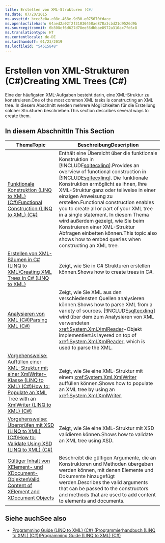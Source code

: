 ```yaml
---
title: Erstellen von XML-Strukturen (C#)
ms.date: 07/20/2015
ms.assetid: bccc3e0a-c08c-468e-9d30-e075670fdace
ms.openlocfilehash: 64aed2a02f2f31036458ae878a3cbd21d9526d9b
ms.sourcegitcommit: 6b308cf6d627d78ee36dbbae8972a310ac7fd6c8
ms.translationtype: HT
ms.contentlocale: de-DE
ms.lasthandoff: 01/23/2019
ms.locfileid: "54515848"
---
```

# <a name="creating-xml-trees-c"></a><span data-ttu-id="36ea9-102">Erstellen von XML-Strukturen (C#)</span><span class="sxs-lookup"><span data-stu-id="36ea9-102">Creating XML Trees (C#)</span></span>
<span data-ttu-id="36ea9-103">Eine der häufigsten XML-Aufgaben besteht darin, eine XML-Struktur zu konstruieren.</span><span class="sxs-lookup"><span data-stu-id="36ea9-103">One of the most common XML tasks is constructing an XML tree.</span></span> <span data-ttu-id="36ea9-104">In diesem Abschnitt werden mehrere Möglichkeiten für die Erstellung solcher Strukturen beschrieben.</span><span class="sxs-lookup"><span data-stu-id="36ea9-104">This section describes several ways to create them.</span></span>  
  
## <a name="in-this-section"></a><span data-ttu-id="36ea9-105">In diesem Abschnitt</span><span class="sxs-lookup"><span data-stu-id="36ea9-105">In This Section</span></span>  
  
|<span data-ttu-id="36ea9-106">Thema</span><span class="sxs-lookup"><span data-stu-id="36ea9-106">Topic</span></span>|<span data-ttu-id="36ea9-107">Beschreibung</span><span class="sxs-lookup"><span data-stu-id="36ea9-107">Description</span></span>|  
|-----------|-----------------|  
|[<span data-ttu-id="36ea9-108">Funktionale Konstruktion (LINQ to XML) (C#)</span><span class="sxs-lookup"><span data-stu-id="36ea9-108">Functional Construction (LINQ to XML) (C#)</span></span>](../../../../csharp/programming-guide/concepts/linq/functional-construction-linq-to-xml.md)|<span data-ttu-id="36ea9-109">Enthält eine Übersicht über die funktionale Konstruktion in [!INCLUDE[sqltecxlinq](~/includes/sqltecxlinq-md.md)].</span><span class="sxs-lookup"><span data-stu-id="36ea9-109">Provides an overview of functional construction in [!INCLUDE[sqltecxlinq](~/includes/sqltecxlinq-md.md)].</span></span> <span data-ttu-id="36ea9-110">Die funktionale Konstruktion ermöglicht es Ihnen, Ihre XML-Struktur ganz oder teilweise in einer einzigen Anweisung zu erstellen.</span><span class="sxs-lookup"><span data-stu-id="36ea9-110">Functional construction enables you to create all or part of your XML tree in a single statement.</span></span> <span data-ttu-id="36ea9-111">In diesem Thema wird außerdem gezeigt, wie Sie beim Konstruieren einer XML-Struktur Abfragen einbetten können.</span><span class="sxs-lookup"><span data-stu-id="36ea9-111">This topic also shows how to embed queries when constructing an XML tree.</span></span>|  
|[<span data-ttu-id="36ea9-112">Erstellen von XML-Bäumen in C# (LINQ to XML)</span><span class="sxs-lookup"><span data-stu-id="36ea9-112">Creating XML Trees in C# (LINQ to XML)</span></span>](../../../../csharp/programming-guide/concepts/linq/creating-xml-trees-linq-to-xml-2.md)|<span data-ttu-id="36ea9-113">Zeigt, wie Sie in C# Strukturen erstellen können.</span><span class="sxs-lookup"><span data-stu-id="36ea9-113">Shows how to create trees in C#.</span></span>|  
|[<span data-ttu-id="36ea9-114">Analysieren von XML (C#)</span><span class="sxs-lookup"><span data-stu-id="36ea9-114">Parsing XML (C#)</span></span>](../../../../csharp/programming-guide/concepts/linq/parsing-xml.md)|<span data-ttu-id="36ea9-115">Zeigt, wie Sie XML aus den verschiedensten Quellen analysieren können.</span><span class="sxs-lookup"><span data-stu-id="36ea9-115">Shows how to parse XML from a variety of sources.</span></span> [!INCLUDE[sqltecxlinq](~/includes/sqltecxlinq-md.md)] <span data-ttu-id="36ea9-116">wird über dem zum Analysieren von XML verwendeten <xref:System.Xml.XmlReader>-Objekt implementiert.</span><span class="sxs-lookup"><span data-stu-id="36ea9-116">is layered on top of <xref:System.Xml.XmlReader>, which is used to parse the XML.</span></span>|  
|[<span data-ttu-id="36ea9-117">Vorgehensweise: Auffüllen einer XML-Struktur mit einer XmlWriter-Klasse (LINQ to XML) (C#)</span><span class="sxs-lookup"><span data-stu-id="36ea9-117">How to: Populate an XML Tree with an XmlWriter (LINQ to XML) (C#)</span></span>](../../../../csharp/programming-guide/concepts/linq/how-to-populate-an-xml-tree-with-an-xmlwriter-linq-to-xml.md)|<span data-ttu-id="36ea9-118">Zeigt, wie Sie eine XML-Struktur mit einem <xref:System.Xml.XmlWriter> auffüllen können.</span><span class="sxs-lookup"><span data-stu-id="36ea9-118">Shows how to populate an XML tree by using an <xref:System.Xml.XmlWriter>.</span></span>|  
|[<span data-ttu-id="36ea9-119">Vorgehensweise: Überprüfen mit XSD (LINQ to XML) (C#)</span><span class="sxs-lookup"><span data-stu-id="36ea9-119">How to: Validate Using XSD (LINQ to XML) (C#)</span></span>](../../../../csharp/programming-guide/concepts/linq/how-to-validate-using-xsd-linq-to-xml.md)|<span data-ttu-id="36ea9-120">Zeigt, wie Sie eine XML-Struktur mit XSD validieren können.</span><span class="sxs-lookup"><span data-stu-id="36ea9-120">Shows how to validate an XML tree using XSD.</span></span>|  
|[<span data-ttu-id="36ea9-121">Gültiger Inhalt von XElement- und XDocument-Objekten</span><span class="sxs-lookup"><span data-stu-id="36ea9-121">Valid Content of XElement and XDocument Objects</span></span>](../../../../csharp/programming-guide/concepts/linq/valid-content-of-xelement-and-xdocument-objects3.md)|<span data-ttu-id="36ea9-122">Beschreibt die gültigen Argumente, die an Konstruktoren und Methoden übergeben werden können, mit denen Elemente und Dokumente hinzugefügt werden.</span><span class="sxs-lookup"><span data-stu-id="36ea9-122">Describes the valid arguments that can be passed to the constructors and methods that are used to add content to elements and documents.</span></span>|  
  
## <a name="see-also"></a><span data-ttu-id="36ea9-123">Siehe auch</span><span class="sxs-lookup"><span data-stu-id="36ea9-123">See also</span></span>

- [<span data-ttu-id="36ea9-124">Programming Guide (LINQ to XML) (C#) (Programmierhandbuch (LINQ to XML) (C#))</span><span class="sxs-lookup"><span data-stu-id="36ea9-124">Programming Guide (LINQ to XML) (C#)</span></span>](../../../../csharp/programming-guide/concepts/linq/programming-guide-linq-to-xml.md)
